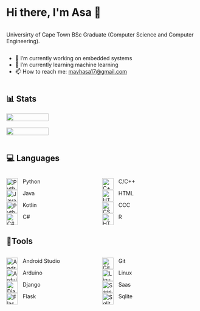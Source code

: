 <div style="display: flex; flex-direction: column;">



# Hi there, I'm Asa 👋

Universirty of Cape Town BSc Graduate (Computer Science and Computer Engineering).


- 🔭 I’m currently working on embedded systems
- 🌱 I’m currently learning machine learning
- 📫 How to reach me: mavhasa17@gmail.com

## 📊 Stats

<img align="left" width="47%" src = "https://github-readme-stats-asamavhungu.vercel.app/api?username=asaMavhungu&show_icons=true&theme=radical" />

<br>

<img align="left" width="47%" src = "https://github-readme-stats-asamavhungu.vercel.app/api/top-langs/?username=asaMavhungu&layout=compact&langs_count=6" />

<br />

## 💻 Languages

<div style="display: flex;"><br>

<div style="flex: 1; padding-right: 20px;">

<img align="left" alt="Python" width="30px" style="padding-right:10px;" src="https://cdn.jsdelivr.net/gh/devicons/devicon/icons/python/python-original.svg" /> Python


<img align="left" alt="Java" width="30px" style="padding-right:10px;" src="https://cdn.jsdelivr.net/gh/devicons/devicon/icons/java/java-original.svg"/> Java

<img align="left" alt="Python" width="30px" style="padding-right:10px;" src="https://cdn.jsdelivr.net/gh/devicons/devicon/icons/kotlin/kotlin-original.svg" /> Kotlin

<img align="left" alt="C#" width="30px" style="padding-right:10px;" src="https://cdn.jsdelivr.net/gh/devicons/devicon/icons/csharp/csharp-original.svg" /> C#

</div>

<div style="flex: 1; padding-right: 20px;">

<img align="left" alt="C++" width="30px" style="padding-right:10px;" src="https://cdn.jsdelivr.net/gh/devicons/devicon/icons/cplusplus/cplusplus-original.svg" /> C/C++

<img align="left" alt="HTML" width="30px" style="padding-right:10px;" src="https://cdn.jsdelivr.net/gh/devicons/devicon/icons/html5/html5-original.svg" /> HTML

<img align="left" alt="CSS" width="30px" style="padding-right:10px;" src="https://cdn.jsdelivr.net/gh/devicons/devicon/icons/css3/css3-original.svg" /> CCC

<img align="left" alt="HTML" width="30px" style="padding-right:10px;" src="https://cdn.jsdelivr.net/gh/devicons/devicon/icons/r/r-original.svg" /> R

</div>

<br />

</div>






## 🧰Tools

<div style="display: flex;"><br>


<div style="flex: 1; padding-right: 20px;">

<img align="left" alt="Android Studio" width="30px" style="padding-right:10px;" src="https://cdn.jsdelivr.net/gh/devicons/devicon/icons/androidstudio/androidstudio-original.svg" /> Android Studio

<img align="left" alt="Arduino" width="30px" style="padding-right:10px;" src="https://cdn.jsdelivr.net/gh/devicons/devicon/icons/arduino/arduino-original.svg" /> Arduino

<img align="left" alt="Django" width="30px" style="padding-right:10px;" src="https://cdn.jsdelivr.net/gh/devicons/devicon/icons/django/django-plain.svg" /> Django

<img align="left" alt="Flask" width="30px" style="padding-right:10px;" src="https://cdn.jsdelivr.net/gh/devicons/devicon/icons/flask/flask-original-wordmark.svg" /> Flask

</div>


<div style="flex: 1; padding-right: 20px;">

<img align="left" alt="Git" width="30px" style="padding-right:10px;" src="https://cdn.jsdelivr.net/gh/devicons/devicon/icons/git/git-original.svg" /> Git

<img align="left" alt="Linux" width="30px" style="padding-right:10px;" src="https://cdn.jsdelivr.net/gh/devicons/devicon/icons/linux/linux-original.svg" /> Linux

<img align="left" alt="Saas" width="30px" style="padding-right:10px;" src="https://cdn.jsdelivr.net/gh/devicons/devicon/icons/sass/sass-original.svg" /> Saas

<img align="left" alt="Sqlite" width="30px" style="padding-right:10px;" src="https://cdn.jsdelivr.net/gh/devicons/devicon/icons/sqlite/sqlite-original.svg" /> Sqlite

</div>

</div>

</div>
